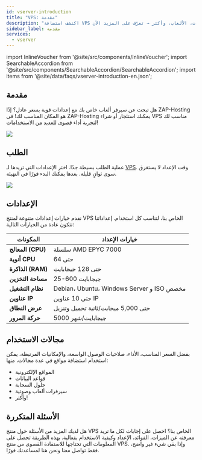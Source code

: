 ```yaml
---
id: vserver-introduction
title: "VPS: مقدمة"
description: "اكتشف استضافة VPS قوية وبأسعار معقولة مع إعدادات مرنة للمواقع، قواعد البيانات، الألعاب، وأكثر → تعرّف على المزيد الآن"
sidebar_label: مقدمة
services:
  - vserver
---
```


import InlineVoucher from '@site/src/components/InlineVoucher';
import SearchableAccordion from '@site/src/components/SearchableAccordion/SearchableAccordion';
import items from '@site/data/faqs/vserver-introduction-en.json';

## مقدمة

هل تبحث عن سيرفر ألعاب خاص بك مع إعدادات قوية بسعر عادل؟ إذًا ZAP-Hosting هو المكان المناسب لك! في ZAP-Hosting يمكنك استئجار أو شراء VPS مناسب لك لتجربة أداء قصوى للعديد من الاستخدامات!

![](https://screensaver01.zap-hosting.com/index.php/s/6cCD5TmrwXgtayy/preview)

<InlineVoucher />

## الطلب

عملية الطلب بسيطة جدًا. اختر الإعدادات التي تريدها لـ [VPS](https://zap-hosting.com/en/vps-hosting/). وقت الإعداد لا يستغرق سوى ثوانٍ قليلة. بعدها يمكنك البدء فورًا في التهيئة.

![](https://screensaver01.zap-hosting.com/index.php/s/Lm9HpPkzZQ8NAS6/preview)

## الإعدادات

نقدم خيارات إعدادات متنوعة لمنتج VPS الخاص بنا، لتناسب كل استخدام. إعداداتنا تتكون عادة من الخيارات التالية:

| المكونات | خيارات الإعداد |
| -------------------------------- | ------------------------- |
| **المعالج (CPU)** | سلسلة AMD EPYC 7000 |
| **أنوية CPU**              | حتى 64         |
| **الذاكرة (RAM)**              | حتى 128 جيجابايت      |
| **مساحة التخزين**               | 25-600 جيجابايت                                      |
| **نظام التشغيل** | Debian، Ubuntu، Windows Server و ISO مخصص |
| **عناوين IP** | حتى 10 عناوين IP   |
| **عرض النطاق**     | حتى 5,000 ميجابت/ثانية تحميل وتنزيل |
| **حركة المرور**                      | 5000 جيجابايت/شهر       |



## مجالات الاستخدام

بفضل السعر المناسب، الأداء، صلاحيات الوصول الواسعة، والإمكانيات المرتبطة، يمكن استخدام استضافة مواقع في عدة مجالات، منها:

- المواقع الإلكترونية
- قواعد البيانات
- حلول السحابة
- سيرفرات ألعاب وصوتية
- وأكثر!

## الأسئلة المتكررة
هل لديك المزيد من الأسئلة حول منتج VPS الخاص بنا؟ احصل على إجابات لكل ما تريد معرفته عن الميزات، الفوائد، الإعداد وكيفية الاستخدام بفعالية. بهذه الطريقة تحصل على المعلومات التي تحتاجها للاستفادة القصوى من منتج VPS. وإذا بقي شيء غير واضح، فقط تواصل معنا ونحن هنا لمساعدتك فورًا.
<SearchableAccordion items={items} />

<InlineVoucher />